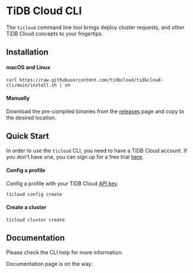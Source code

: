 # TiDB Cloud CLI

The `ticloud` command line tool brings deploy cluster requests, and other TiDB Cloud concepts to your fingertips.

## Installation

#### macOS and Linux

```
curl https://raw.githubusercontent.com/tidbcloud/tidbcloud-cli/main/install.sh | sh
```

#### Manually

Download the pre-compiled binaries from the [releases](https://github.com/tidbcloud/tidbcloud-cli/releases/latest) page and copy to the desired location.

## Quick Start

In order to use the `ticloud` CLI, you need to have a TiDB Cloud account. If you don't have one, you can sign up for a free trial [here](https://tidbcloud.com/).

#### Config a profile

Config a profile with your TiDB Cloud [API key](https://docs.pingcap.com/tidbcloud/api/v1beta#section/Authentication/API-Key-Management).

```
ticloud config create
```

#### Create a cluster

```
ticloud cluster create
```

## Documentation

Please check the CLI help for more information.

Documentation page is on the way.

